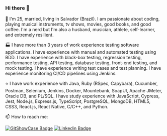 ### Hi there 👋

🤵 I'm 25, married, living in Salvador (Brazil). I am passionate about coding, playing musical instruments, tv shows, movies, good books, and good coffee. I'm a nerd but I'm also a husband, musician, athlete, self-learner, and extremely resilient.  

🏭 I have more than 3 years of work experience testing software applications. I have experience with manual and automated testing using BDD. I have experience with black-box testing, regression testing, performance testing, API testing, database testing, front-end testing, and mock testing. I have experience writing test cases and test planning. I have experience monitoring CI/CD pipelines using Jenkins.  

⭐ I have work experience with Java, Ruby (RSpec, Capybara), Cucumber, Postman, Selenium, Jenkins, Docker, Mountebank, SoapUI, Apache JMeter, Oracle DB, and PL/SQL. I have study experience with JavaScript, Cypress, Jest, Node.js, Express.js, TypeScript, PostgreSQL, MongoDB, HTML5, CSS3, React.js, React Native, C/C++, and Python.  

📫 How to reach me:  

[![GitShowCase Badge](https://img.shields.io/badge/GitShowCase-100000?style=for-the-badge&logo=github&logoColor=white)](https://www.gitshowcase.com/matheus-beck)
[![Linkedin Badge](https://img.shields.io/badge/LinkedIn-0077B5?style=for-the-badge&logo=linkedin&logoColor=white)](https://www.linkedin.com/in/matheus-beck/)  
